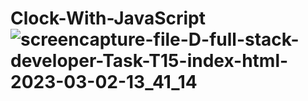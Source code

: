 # Clock-With-JavaScript![screencapture-file-D-full-stack-developer-Task-T15-index-html-2023-03-02-13_41_14](https://user-images.githubusercontent.com/121854064/222369643-138acead-f209-4574-8c05-ea38c96b25bc.png)
